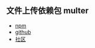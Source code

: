 ## 文件上传依赖包 **multer**

- [npm](https://www.npmjs.com/package/multer)
- [github](https://github.com/expressjs/multer)
- [社区](http://www.tuicool.com/articles/mI32Ajr)

